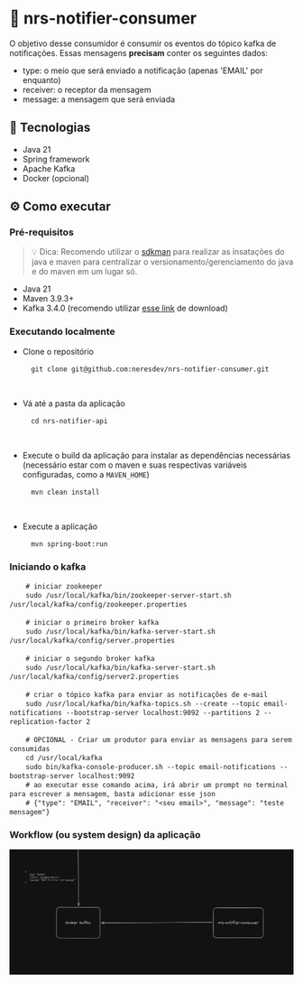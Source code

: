 # 📌 nrs-notifier-consumer

O objetivo desse consumidor é consumir os eventos do tópico kafka de notificações. Essas mensagens <strong>precisam</strong>
conter os seguintes dados:
- type: o meio que será enviado a notificação (apenas 'EMAIL' por enquanto)
- receiver: o receptor da mensagem
- message: a mensagem que será enviada

## 🚀 Tecnologias
- Java 21
- Spring framework
- Apache Kafka
- Docker (opcional)

## ⚙️ Como executar

### Pré-requisitos
> 💡 Dica: Recomendo utilizar o [sdkman](https://sdkman.io/) para realizar as insatações do java e maven para centralizar
o versionamento/gerenciamento do java e do maven em um lugar só.

- Java 21
- Maven 3.9.3+
- Kafka 3.4.0 (recomendo utilizar [esse link](https://archive.apache.org/dist/kafka/3.4.0/kafka-3.4.0-src.tgz) de download)

### Executando localmente

- Clone o repositório
  ``` shell
    git clone git@github.com:neresdev/nrs-notifier-consumer.git
  ```
<br />

- Vá até a pasta da aplicação
  ```shell
    cd nrs-notifier-api  
  ```

<br />

- Execute o build da aplicação para instalar as dependências necessárias (necessário estar com o maven e suas respectivas
  variáveis configuradas, como a `MAVEN_HOME`)
  ```shell
    mvn clean install  
  ```
<br />

- Execute a aplicação
  ```shell
    mvn spring-boot:run  
  ```

### Iniciando o kafka
```shell
    # iniciar zookeeper
    sudo /usr/local/kafka/bin/zookeeper-server-start.sh /usr/local/kafka/config/zookeeper.properties

    # iniciar o primeiro broker kafka
    sudo /usr/local/kafka/bin/kafka-server-start.sh /usr/local/kafka/config/server.properties
    
    # iniciar o segundo broker kafka
    sudo /usr/local/kafka/bin/kafka-server-start.sh /usr/local/kafka/config/server2.properties
    
    # criar o tópico kafka para enviar as notificações de e-mail
    sudo /usr/local/kafka/bin/kafka-topics.sh --create --topic email-notifications --bootstrap-server localhost:9092 --partitions 2 --replication-factor 2

    # OPCIONAL - Criar um produtor para enviar as mensagens para serem consumidas
    cd /usr/local/kafka
    sudo bin/kafka-console-producer.sh --topic email-notifications --bootstrap-server localhost:9092
    # ao executar esse comando acima, irá abrir um prompt no terminal para escrever a mensagem, basta adicionar esse json
    # {"type": "EMAIL", "receiver": "<seu email>", "message": "teste mensagem"}
```

### Workflow (ou system design) da aplicação
![Workflow](docs/nrs-notifier-consumer.png)